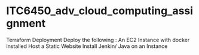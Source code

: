 # ITC6450_adv_cloud_computing_assignment
Terraform Deployment
Deploy the following :
An EC2 Instance with docker installed
Host a Static Website
Install Jenkin/ Java on an Instance
